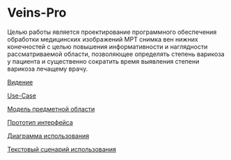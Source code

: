 # Veins-Pro
Целью работы является проектирование программного обеспечения обработки 
медицинских изображений МРТ снимка вен нижних конечностей с целью повышения
информативности и наглядности рассматриваемой области, позволяющее определять
степень варикоза у пациента и существенно сократить время выявления степени варикоза
лечащему врачy.

[Видение](https://github.com/NEKiit/Veins-Pro/blob/main/%D0%92%D0%B8%D0%B4%D0%B5%D0%BD%D0%B8%D0%B5-3.docx) 

[Use-Case](https://github.com/NEKiit/Veins-Pro/blob/main/Untitled%20Diagram.drawio%20(1).png)

[Модель предметной области](https://github.com/NEKiit/Veins-Pro/blob/main/%D0%90%D0%BD%D0%B0%D0%BB%D0%B8%D0%B7%20%D0%BF%D1%80%D0%B5%D0%B4%D0%BC.%20%D0%BE%D0%B1%D0%BB.png)

[Прототип интерфейса](https://github.com/NEKiit/Veins-Pro/blob/main/%D0%BF%D1%80%D0%BE%D1%82%D0%BE%D1%82%D0%B8%D0%BF.png)

[Диаграмма использования](https://github.com/NEKiit/Veins-Pro/blob/main/1111111111.drawio.png)

[Текстовый сценарий использования](https://github.com/NEKiit/Veins-Pro/blob/main/%D0%A2%D0%B5%D0%BA%D1%81%D1%82%D0%BE%D0%B2%D1%8B%D0%B9%20%D1%81%D1%86%D0%B5%D0%BD%D0%B0%D1%80%D0%B8%D0%B9%20%D0%B8%D1%81%D0%BF%D0%BE%D0%BB%D1%8C%D0%B7%D0%BE%D0%B2%D0%B0%D0%BD%D0%B8%D1%8F.docx)
